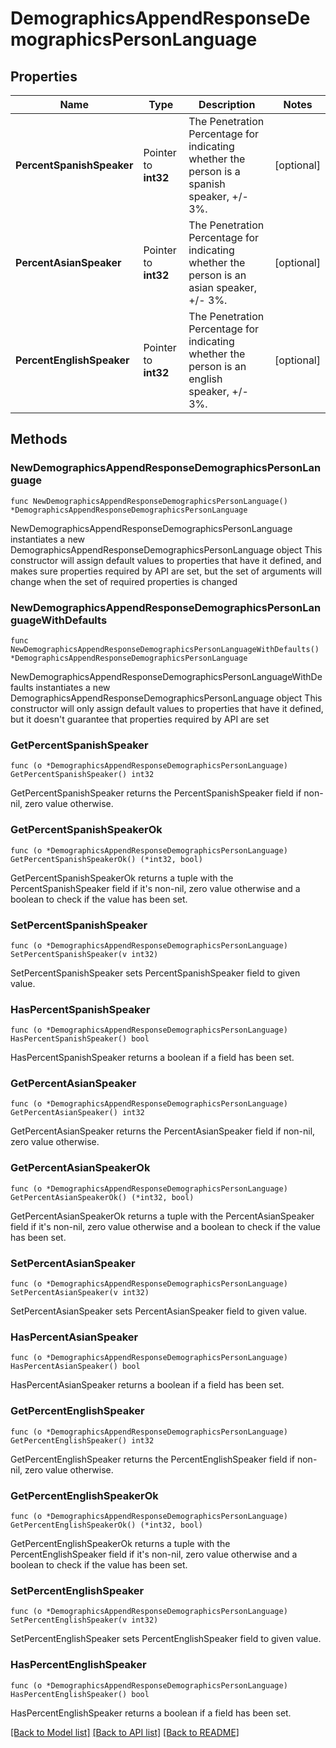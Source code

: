 # DemographicsAppendResponseDemographicsPersonLanguage

## Properties

Name | Type | Description | Notes
------------ | ------------- | ------------- | -------------
**PercentSpanishSpeaker** | Pointer to **int32** | The Penetration Percentage for indicating whether the person is a spanish speaker, +/- 3%. | [optional] 
**PercentAsianSpeaker** | Pointer to **int32** | The Penetration Percentage for indicating whether the person is an asian speaker, +/- 3%. | [optional] 
**PercentEnglishSpeaker** | Pointer to **int32** | The Penetration Percentage for indicating whether the person is an english speaker, +/- 3%. | [optional] 

## Methods

### NewDemographicsAppendResponseDemographicsPersonLanguage

`func NewDemographicsAppendResponseDemographicsPersonLanguage() *DemographicsAppendResponseDemographicsPersonLanguage`

NewDemographicsAppendResponseDemographicsPersonLanguage instantiates a new DemographicsAppendResponseDemographicsPersonLanguage object
This constructor will assign default values to properties that have it defined,
and makes sure properties required by API are set, but the set of arguments
will change when the set of required properties is changed

### NewDemographicsAppendResponseDemographicsPersonLanguageWithDefaults

`func NewDemographicsAppendResponseDemographicsPersonLanguageWithDefaults() *DemographicsAppendResponseDemographicsPersonLanguage`

NewDemographicsAppendResponseDemographicsPersonLanguageWithDefaults instantiates a new DemographicsAppendResponseDemographicsPersonLanguage object
This constructor will only assign default values to properties that have it defined,
but it doesn't guarantee that properties required by API are set

### GetPercentSpanishSpeaker

`func (o *DemographicsAppendResponseDemographicsPersonLanguage) GetPercentSpanishSpeaker() int32`

GetPercentSpanishSpeaker returns the PercentSpanishSpeaker field if non-nil, zero value otherwise.

### GetPercentSpanishSpeakerOk

`func (o *DemographicsAppendResponseDemographicsPersonLanguage) GetPercentSpanishSpeakerOk() (*int32, bool)`

GetPercentSpanishSpeakerOk returns a tuple with the PercentSpanishSpeaker field if it's non-nil, zero value otherwise
and a boolean to check if the value has been set.

### SetPercentSpanishSpeaker

`func (o *DemographicsAppendResponseDemographicsPersonLanguage) SetPercentSpanishSpeaker(v int32)`

SetPercentSpanishSpeaker sets PercentSpanishSpeaker field to given value.

### HasPercentSpanishSpeaker

`func (o *DemographicsAppendResponseDemographicsPersonLanguage) HasPercentSpanishSpeaker() bool`

HasPercentSpanishSpeaker returns a boolean if a field has been set.

### GetPercentAsianSpeaker

`func (o *DemographicsAppendResponseDemographicsPersonLanguage) GetPercentAsianSpeaker() int32`

GetPercentAsianSpeaker returns the PercentAsianSpeaker field if non-nil, zero value otherwise.

### GetPercentAsianSpeakerOk

`func (o *DemographicsAppendResponseDemographicsPersonLanguage) GetPercentAsianSpeakerOk() (*int32, bool)`

GetPercentAsianSpeakerOk returns a tuple with the PercentAsianSpeaker field if it's non-nil, zero value otherwise
and a boolean to check if the value has been set.

### SetPercentAsianSpeaker

`func (o *DemographicsAppendResponseDemographicsPersonLanguage) SetPercentAsianSpeaker(v int32)`

SetPercentAsianSpeaker sets PercentAsianSpeaker field to given value.

### HasPercentAsianSpeaker

`func (o *DemographicsAppendResponseDemographicsPersonLanguage) HasPercentAsianSpeaker() bool`

HasPercentAsianSpeaker returns a boolean if a field has been set.

### GetPercentEnglishSpeaker

`func (o *DemographicsAppendResponseDemographicsPersonLanguage) GetPercentEnglishSpeaker() int32`

GetPercentEnglishSpeaker returns the PercentEnglishSpeaker field if non-nil, zero value otherwise.

### GetPercentEnglishSpeakerOk

`func (o *DemographicsAppendResponseDemographicsPersonLanguage) GetPercentEnglishSpeakerOk() (*int32, bool)`

GetPercentEnglishSpeakerOk returns a tuple with the PercentEnglishSpeaker field if it's non-nil, zero value otherwise
and a boolean to check if the value has been set.

### SetPercentEnglishSpeaker

`func (o *DemographicsAppendResponseDemographicsPersonLanguage) SetPercentEnglishSpeaker(v int32)`

SetPercentEnglishSpeaker sets PercentEnglishSpeaker field to given value.

### HasPercentEnglishSpeaker

`func (o *DemographicsAppendResponseDemographicsPersonLanguage) HasPercentEnglishSpeaker() bool`

HasPercentEnglishSpeaker returns a boolean if a field has been set.


[[Back to Model list]](../README.md#documentation-for-models) [[Back to API list]](../README.md#documentation-for-api-endpoints) [[Back to README]](../README.md)


